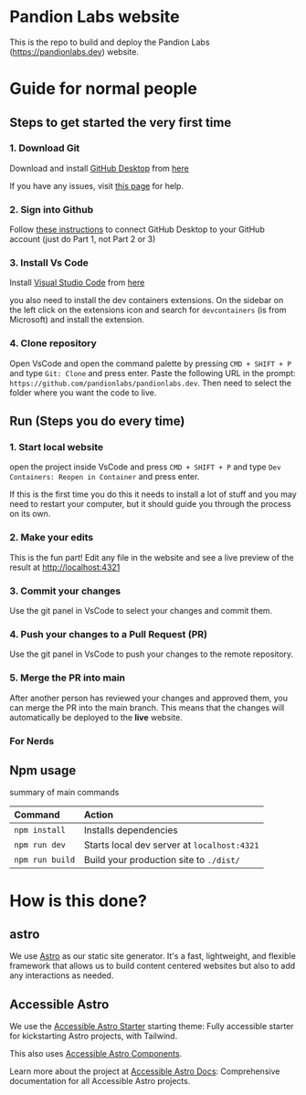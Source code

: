 # Pandion Labs website

This is the repo to build and deploy the Pandion Labs (https://pandionlabs.dev) website.

# Guide for normal people

## Steps to get started the very first time

### 1. Download Git

Download and install [GitHub Desktop](https://desktop.github.com/download/) from [here](https://desktop.github.com/download/)

If you have any issues, visit [this page](https://docs.github.com/en/desktop/installing-and-authenticating-to-github-desktop/installing-github-desktop) for help.

### 2. Sign into Github

Follow [these instructions](https://docs.github.com/en/desktop/overview/getting-started-with-github-desktop) to connect GitHub Desktop to your GitHub account (just do Part 1, not Part 2 or 3)

### 3. Install Vs Code

Install [Visual Studio Code](https://code.visualstudio.com/download) from [here](https://code.visualstudio.com/download)

you also need to install the dev containers extensions. On the sidebar on the left click on the extensions icon and search for `devcontainers` (is from Microsoft) and install the extension.

### 4. Clone repository

Open VsCode and open the command palette by pressing `CMD + SHIFT + P` and type `Git: Clone` and press enter. Paste the following URL in the prompt: `https://github.com/pandionlabs/pandionlabs.dev`.
Then need to select the folder where you want the code to live.

## Run (Steps you do every time)

### 1. Start local website

open the project inside VsCode and press `CMD + SHIFT + P` and type `Dev Containers: Reopen in Container` and press enter.

If this is the first time you do this it needs to install a lot of stuff and you may need to restart your computer, but it should guide you through the process on its own.

### 2. Make your edits

This is the fun part! Edit any file in the website and see a live preview of the result at [http://localhost:4321](http://localhost:4321)

### 3. Commit your changes

Use the git panel in VsCode to select your changes and commit them.

### 4. Push your changes to a Pull Request (PR)

Use the git panel in VsCode to push your changes to the remote repository.

### 5. Merge the PR into main

After another person has reviewed your changes and approved them, you can merge the PR into the main branch. This means that the changes will automatically be deployed to the **live** website.

### For Nerds

## Npm usage

summary of main commands

| Command           | Action                                       |
| :---------------- | :------------------------------------------- |
| `npm install`     | Installs dependencies                        |
| `npm run dev`     | Starts local dev server at `localhost:4321`  |
| `npm run build`   | Build your production site to `./dist/`      |

# How is this done?

## astro

We use [Astro](https://astro.build) as our static site generator. It's a fast, lightweight, and flexible framework that allows us to build content centered websites but also to add any interactions as needed.

## Accessible Astro

We use the [Accessible Astro Starter](https://github.com/incluud/accessible-astro-starter) starting theme: Fully accessible starter for kickstarting Astro projects, with Tailwind.

This also uses [Accessible Astro Components](https://github.com/incluud/accessible-astro-components/).

Learn more about the project at [Accessible Astro Docs](https://github.com/incluud/accessible-astro-docs): Comprehensive documentation for all Accessible Astro projects.
